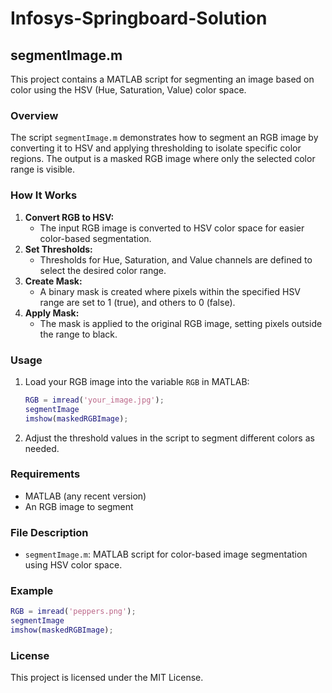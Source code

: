 # Infosys-Springboard-Solution

## segmentImage.m

This project contains a MATLAB script for segmenting an image based on color using the HSV (Hue, Saturation, Value) color space.

### Overview
The script `segmentImage.m` demonstrates how to segment an RGB image by converting it to HSV and applying thresholding to isolate specific color regions. The output is a masked RGB image where only the selected color range is visible.

### How It Works
1. **Convert RGB to HSV:**
	- The input RGB image is converted to HSV color space for easier color-based segmentation.
2. **Set Thresholds:**
	- Thresholds for Hue, Saturation, and Value channels are defined to select the desired color range.
3. **Create Mask:**
	- A binary mask is created where pixels within the specified HSV range are set to 1 (true), and others to 0 (false).
4. **Apply Mask:**
	- The mask is applied to the original RGB image, setting pixels outside the range to black.

### Usage
1. Load your RGB image into the variable `RGB` in MATLAB:
	```matlab
	RGB = imread('your_image.jpg');
	segmentImage
	imshow(maskedRGBImage);
	```
2. Adjust the threshold values in the script to segment different colors as needed.

### Requirements
- MATLAB (any recent version)
- An RGB image to segment

### File Description
- `segmentImage.m`: MATLAB script for color-based image segmentation using HSV color space.

### Example
```matlab
RGB = imread('peppers.png');
segmentImage
imshow(maskedRGBImage);
```

### License
This project is licensed under the MIT License.

